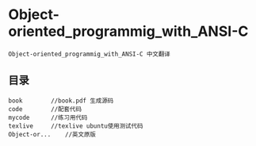 # Object-oriented_programmig_with_ANSI-C
	Object-oriented_programmig_with_ANSI-C 中文翻译
## 目录
	book		//book.pdf 生成源码
 	code		//配套代码
 	mycode		//练习用代码
	texlive 	//texlive ubuntu使用测试代码
	Object-or...	//英文原版